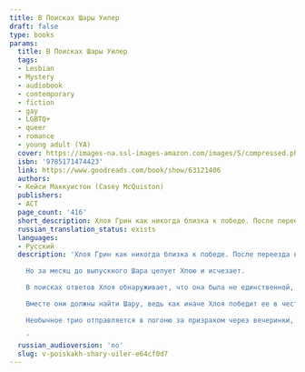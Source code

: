 ```yaml
---
title: В Поисках Шары Уилер
draft: false
type: books
params:
  title: В Поисках Шары Уилер
  tags:
  - Lesbian
  - Mystery
  - audiobook
  - contemporary
  - fiction
  - gay
  - LGBTQ+
  - queer
  - romance
  - young adult (YA)
  cover: https://images-na.ssl-images-amazon.com/images/S/compressed.photo.goodreads.com/books/1666993988i/63121406.jpg
  isbn: '9785171474423'
  link: https://www.goodreads.com/book/show/63121406
  authors:
  - Кейси Маккуистон (Casey McQuiston)
  publishers:
  - АСТ
  page_count: '416'
  short_description: Хлоя Грин как никогда близка к победе. После переезда в Алабаму она провела четыре долгих года, избегая сплетен, одноклассников и администрации академии Уиллоугроув...
  russian_translation_status: exists
  languages:
  - Русский
  description: 'Хлоя Грин как никогда близка к победе. После переезда в Алабаму она провела четыре долгих года, избегая сплетен, одноклассников и администрации академии Уиллоугроув. Еще чуть-чуть — и статус лучшей ученицы школы будет у нее в кармане. Ее единственная соперница — Шара Уилер, дочь директора, идеальная буквально во всем.

    Но за месяц до выпускного Шара целует Хлою и исчезает.

    В поисках ответов Хлоя обнаруживает, что она была не единственной, с кем Шара контактировала до того, как пропала. Есть еще Смит, парень Шары, и Рори, парень по соседству, которому она нравилась. У всех троих нет ничего общего, кроме таинственных записок.

    Вместе они должны найти Шару, ведь как иначе Хлоя победит ее в честном бою?

    Необычное трио отправляется в погоню за призраком через вечеринки, взломы и загадки. Со временем Хлоя начинает подозревать, что в этом маленьком городке творится гораздо больше странных вещей, чем она думала. И — возможно, просто возможно — Шара тоже была гораздо сложнее.

    '
  russian_audioversion: 'no'
  slug: v-poiskakh-shary-uiler-e64cf0d7
---
```

